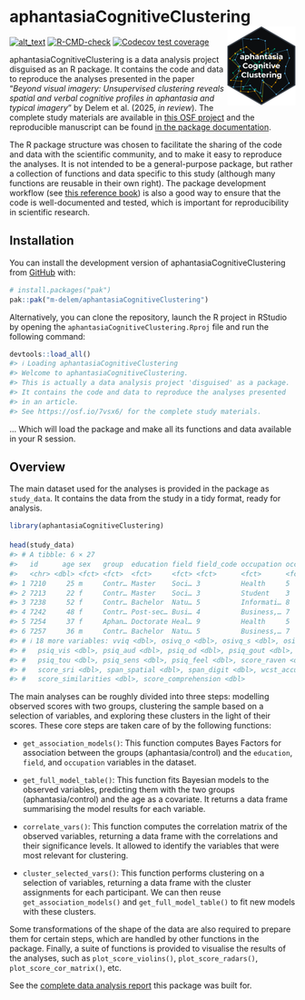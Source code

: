 
<!-- README.md is generated from README.Rmd. Please edit that file -->

# aphantasiaCognitiveClustering <a href="https://m-delem.github.io/aphantasiaCognitiveClustering/"><img src="man/figures/logo.png" align="right" height="139" alt="aphantasiaCognitiveClustering website" /></a>

<!-- badges: start -->

[<img alt="alt_text" src="https://img.shields.io/badge/OSF-https://osf.io/7vsx6/-337AB7?logo=osf"/>](https://osf.io/7vsx6/)
[![R-CMD-check](https://github.com/m-delem/aphantasiaCognitiveClustering/actions/workflows/R-CMD-check.yaml/badge.svg)](https://github.com/m-delem/aphantasiaCognitiveClustering/actions/workflows/R-CMD-check.yaml)
[![Codecov test
coverage](https://codecov.io/gh/m-delem/aphantasiaCognitiveClustering/graph/badge.svg)](https://app.codecov.io/gh/m-delem/aphantasiaCognitiveClustering)
<!-- badges: end -->

aphantasiaCognitiveClustering is a data analysis project disguised as an
R package. It contains the code and data to reproduce the analyses
presented in the paper “*Beyond visual imagery: Unsupervised clustering
reveals spatial and verbal cognitive profiles in aphantasia and typical
imagery*” by Delem et al. (2025, *in review*). The complete study
materials are available in [this OSF project](https://osf.io/7vsx6/) and
the reproducible manuscript can be found [in the package
documentation](https://m-delem.github.io/aphantasiaCognitiveClustering/articles/manuscript.html).

The R package structure was chosen to facilitate the sharing of the code
and data with the scientific community, and to make it easy to reproduce
the analyses. It is not intended to be a general-purpose package, but
rather a collection of functions and data specific to this study
(although many functions are reusable in their own right). The package
development workflow (see [this reference book](https://r-pkgs.org/)) is
also a good way to ensure that the code is well-documented and tested,
which is important for reproducibility in scientific research.

## Installation

You can install the development version of aphantasiaCognitiveClustering
from [GitHub](https://github.com/) with:

``` r
# install.packages("pak")
pak::pak("m-delem/aphantasiaCognitiveClustering")
```

Alternatively, you can clone the repository, launch the R project in
RStudio by opening the `aphantasiaCognitiveClustering.Rproj` file and
run the following command:

``` r
devtools::load_all()
#> ℹ Loading aphantasiaCognitiveClustering
#> Welcome to aphantasiaCognitiveClustering.
#> This is actually a data analysis project 'disguised' as a package.
#> It contains the code and data to reproduce the analyses presented
#> in an article.
#> See https://osf.io/7vsx6/ for the complete study materials.
```

… Which will load the package and make all its functions and data
available in your R session.

## Overview

The main dataset used for the analyses is provided in the package as
`study_data`. It contains the data from the study in a tidy format,
ready for analysis.

``` r
library(aphantasiaCognitiveClustering)

head(study_data)
#> # A tibble: 6 × 27
#>   id      age sex   group  education field field_code occupation occupation_code
#>   <chr> <dbl> <fct> <fct>  <fct>     <fct> <fct>      <fct>      <fct>          
#> 1 7210     25 m     Contr… Master    Soci… 3          Health     5              
#> 2 7213     22 f     Contr… Master    Soci… 3          Student    3              
#> 3 7238     52 f     Contr… Bachelor  Natu… 5          Informati… 8              
#> 4 7242     48 f     Contr… Post-sec… Busi… 4          Business,… 7              
#> 5 7254     37 f     Aphan… Doctorate Heal… 9          Health     5              
#> 6 7257     36 m     Contr… Bachelor  Natu… 5          Business,… 7              
#> # ℹ 18 more variables: vviq <dbl>, osivq_o <dbl>, osivq_s <dbl>, osivq_v <dbl>,
#> #   psiq_vis <dbl>, psiq_aud <dbl>, psiq_od <dbl>, psiq_gout <dbl>,
#> #   psiq_tou <dbl>, psiq_sens <dbl>, psiq_feel <dbl>, score_raven <dbl>,
#> #   score_sri <dbl>, span_spatial <dbl>, span_digit <dbl>, wcst_accuracy <dbl>,
#> #   score_similarities <dbl>, score_comprehension <dbl>
```

The main analyses can be roughly divided into three steps: modelling
observed scores with two groups, clustering the sample based on a
selection of variables, and exploring these clusters in the light of
their scores. These core steps are taken care of by the following
functions:

- `get_association_models()`: This function computes Bayes Factors for
  association between the groups (aphantasia/control) and the
  `education`, `field`, and `occupation` variables in the dataset.

- `get_full_model_table()`: This function fits Bayesian models to the
  observed variables, predicting them with the two groups
  (aphantasia/control) and the age as a covariate. It returns a data
  frame summarising the model results for each variable.

- `correlate_vars()`: This function computes the correlation matrix of
  the observed variables, returning a data frame with the correlations
  and their significance levels. It allowed to identify the variables
  that were most relevant for clustering.

- `cluster_selected_vars()`: This function performs clustering on a
  selection of variables, returning a data frame with the cluster
  assignments for each participant. We can then reuse
  `get_association_models()` and `get_full_model_table()` to fit new
  models with these clusters.

Some transformations of the shape of the data are also required to
prepare them for certain steps, which are handled by other functions in
the package. Finally, a suite of functions is provided to visualise the
results of the analyses, such as `plot_score_violins()`,
`plot_score_radars()`, `plot_score_cor_matrix()`, etc.

See the [complete data analysis
report](https://m-delem.github.io/aphantasiaCognitiveClustering/articles/analysis_report.html)
this package was built for.
